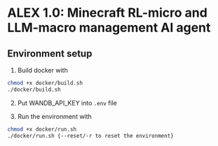 # ALEX 1.0: Minecraft RL-micro and LLM-macro management AI agent
## Environment setup
1. Build docker with   
```bash
chmod +x docker/build.sh
./docker/build.sh
```

2. Put WANDB_API_KEY into `.env` file

3. Run the environment with
  
```bash
chmod +x docker/run.sh
./docker/run.sh {--reset/-r to reset the environment}
```
